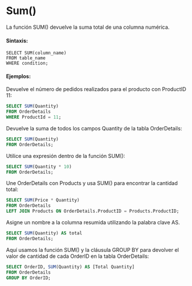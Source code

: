 # Sum()
 
La función SUM() devuelve la suma total de una columna numérica.

#### Sintaxis:

```ssh
SELECT SUM(column_name)
FROM table_name
WHERE condition;
```

#### Ejemplos:

Devuelve el número de pedidos realizados para el producto con ProductID 11:

```sql
SELECT SUM(Quantity)
FROM OrderDetails
WHERE ProductId = 11;
```

Devuelve la suma de todos los campos Quantity de la tabla OrderDetails:

```sql
SELECT SUM(Quantity)
FROM OrderDetails;
```

Utilice una expresión dentro de la función SUM():

```sql
SELECT SUM(Quantity * 10)
FROM OrderDetails;
```

Une OrderDetails con Products y usa SUM() para encontrar la cantidad total:

```sql
SELECT SUM(Price * Quantity)
FROM OrderDetails
LEFT JOIN Products ON OrderDetails.ProductID = Products.ProductID;
```

Asigne un nombre a la columna resumida utilizando la palabra clave AS.

```sql
SELECT SUM(Quantity) AS total
FROM OrderDetails;
```

Aquí usamos la función SUM() y la cláusula GROUP BY para devolver el valor de cantidad de cada OrderID en la tabla OrderDetails:

```sql
SELECT OrderID, SUM(Quantity) AS [Total Quantity]
FROM OrderDetails
GROUP BY OrderID;
```